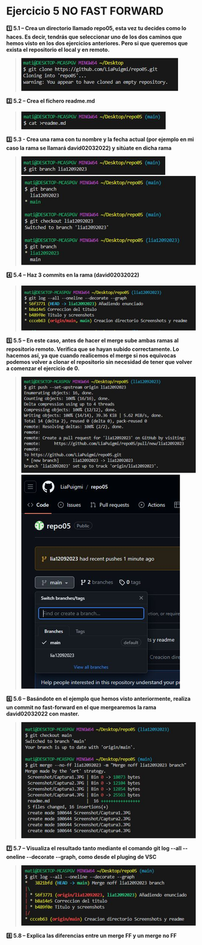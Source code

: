 # Ejercicio 5 NO FAST FORWARD  
**:one: 5.1 – Crea un directorio llamado repo05, esta vez tu decides como lo haces. Es decir, tendrás que seleccionar uno de los dos caminos que hemos visto en los dos ejercicios anteriores. Pero si que queremos que exista el repositorio el local y en remoto.** 
>![Alt text](./Screenshot/Captura1.JPG)  

**:two: 5.2 – Crea el fichero readme.md**  
>![Alt text](./Screenshot/Captura2.JPG)  

**:three: 5.3 - Crea una rama con tu nombre y la fecha actual (por ejemplo en mi caso la rama se llamará david02032022) y sitúate en dicha rama**  
>![Alt text](./Screenshot/Captura3.JPG)  
![Alt text](./Screenshot/Captura4.JPG)  

**:four: 5.4 – Haz 3 commits en la rama (david02032022)**  
>![Alt text](./Screenshot/Captura5.JPG)  

**:five: 5.5 – En este caso, antes de hacer el merge sube ambas ramas al repositorio remoto. Verifica que se hayan subido correctamente. Lo hacemos así, ya que cuando realicemos el merge si nos equivocas podemos volver a clonar el repositorio sin necesidad de tener que volver a comenzar el ejercicio de 0.**  
>![Alt text](./Screenshot/Captura6.JPG)  
![Alt text](./Screenshot/Captura7.JPG)  

**:six: 5.6 – Basándote en el ejemplo que hemos visto anteriormente, realiza un commit no fast-forward en el que mergearemos la rama david02032022 con master.**  
>![Alt text](./Screenshot/Captura8.JPG)  

**:seven: 5.7 – Visualiza el resultado tanto mediante el comando git log --all --oneline --decorate --graph, como desde el pluging de VSC**  
>![Alt text](./Screenshot/Captura9.JPG)  

**:eight: 5.8 – Explica las diferencias entre un merge FF y un merge no FF**  
